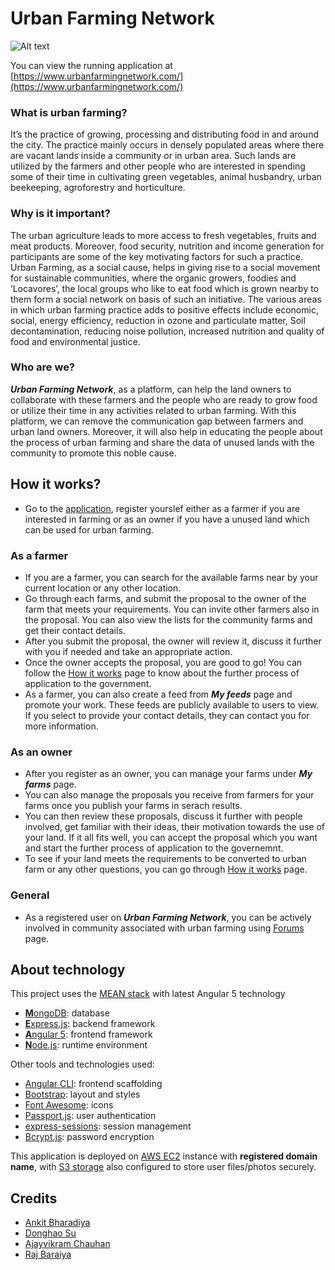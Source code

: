 # Urban Farming Network

![Alt text](https://www.urbanfarmingnetwork.com/assets/logo_new.png "Logo")

You can view the running application at [https://www.urbanfarmingnetwork.com/](https://www.urbanfarmingnetwork.com/)



### What is urban farming?
It’s the practice of growing, processing and distributing food in and around the city. The practice mainly occurs in densely populated areas where there are vacant lands inside a community or in urban area. Such lands are utilized by the farmers and other people who are interested in spending some of their time in cultivating green vegetables, animal husbandry, urban beekeeping, agroforestry and horticulture.

### Why is it important?
The urban agriculture leads to more access to fresh vegetables, fruits and meat products. Moreover, food security, nutrition and income generation for participants are some of the key motivating factors for such a practice. Urban Farming, as a social cause, helps in giving rise to a social movement for sustainable communities, where the organic growers, foodies and ‘Locavores’, the local groups who like to eat food which is grown nearby to them form a social network on basis of such an initiative. The various areas in which urban farming practice adds to positive effects include economic, social, energy efficiency, reduction in ozone and particulate matter, Soil decontamination, reducing noise pollution, increased nutrition and quality of food and environmental justice.

### Who are we?
***Urban Farming Network***, as a platform, can help the land owners to collaborate with these farmers and the people who are ready to grow food or utilize their time in any activities related to urban farming. With this platform, we can remove the communication gap between farmers and urban land owners. Moreover, it will also help in educating the people about the process of urban farming and share the data of unused lands with the community to promote this noble cause.



## How it works?
* Go to the [application](https://www.urbanfarmingnetwork.com/), register yourslef either as a farmer if you are interested in farming or as an owner if you have a unused land which can be used for urban farming.
### As a farmer
* If you are a farmer, you can search for the available farms near by your current location or any other location.
* Go through each farms, and submit the proposal to the owner of the farm that meets your requirements. You can invite other farmers also in the proposal. You can also view the lists for the community farms and get their contact details.
* After you submit the proposal, the owner will review it, discuss it further with you if needed and take an appropriate action.
* Once the owner accepts the proposal, you are good to go! You can follow the [How it works](https://www.urbanfarmingnetwork.com/how-it-works) page to know about the further process of application to the government.
* As a farmer, you can also create a feed from ***My feeds*** page and promote your work. These feeds are publicly available to users to view. If you select to provide your contact details, they can contact you for more information.
### As an owner
* After you register as an owner, you can manage your farms under ***My farms*** page.
* You can also manage the proposals you receive from farmers for your farms once you publish your farms in serach results.
* You can then review these proposals, discuss it further with people involved, get familiar with their ideas, their motivation towards the use of your land. If it all fits well, you can accept the proposal which you want and start the further process of application to the governemnt.
* To see if your land meets the requirements to be converted to urban farm or any other questions, you can go through [How it works](https://www.urbanfarmingnetwork.com/how-it-works) page.
### General
* As a registered user on ***Urban Farming Network***, you can be actively involved in community associated with urban farming using [Forums](https://www.urbanfarmingnetwork.com/forums) page. 



## About technology
This project uses the [MEAN stack](https://en.wikipedia.org/wiki/MEAN_(software_bundle)) with latest Angular 5 technology
* [**M**ongoDB](https://www.mongodb.com): database
* [**E**xpress.js](http://expressjs.com): backend framework
* [**A**ngular 5](https://angular.io): frontend framework
* [**N**ode.js](https://nodejs.org): runtime environment

Other tools and technologies used:
* [Angular CLI](https://cli.angular.io): frontend scaffolding
* [Bootstrap](http://www.getbootstrap.com): layout and styles
* [Font Awesome](http://fontawesome.io): icons
* [Passport.js](http://www.passportjs.org/): user authentication
* [express-sessions](https://www.npmjs.com/package/express-sessions): session management
* [Bcrypt.js](https://github.com/dcodeIO/bcrypt.js): password encryption

This application is deployed on [AWS EC2](https://aws.amazon.com/ec2/) instance with **registered domain name**, with [S3 storage](https://aws.amazon.com/s3/) also configured to store user files/photos securely.



## Credits
* [Ankit Bharadiya](https://github.com/asbharadiya)
* [Donghao Su](https://github.com/DonghaoSu)
* [Ajayvikram Chauhan](https://github.com/Ajayvikram10)
* [Raj Baraiya](https://github.com/rajbaraiyaa)
